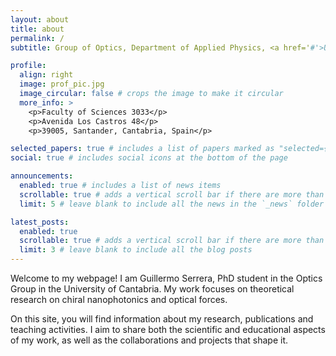 ```yaml
---
layout: about
title: about
permalink: /
subtitle: Group of Optics, Department of Applied Physics, <a href='#'>University of Cantabria</a>

profile:
  align: right
  image: prof_pic.jpg
  image_circular: false # crops the image to make it circular
  more_info: >
    <p>Faculty of Sciences 3033</p>
    <p>Avenida Los Castros 48</p>
    <p>39005, Santander, Cantabria, Spain</p>

selected_papers: true # includes a list of papers marked as "selected={true}"
social: true # includes social icons at the bottom of the page

announcements:
  enabled: true # includes a list of news items
  scrollable: true # adds a vertical scroll bar if there are more than 3 news items
  limit: 5 # leave blank to include all the news in the `_news` folder

latest_posts:
  enabled: true
  scrollable: true # adds a vertical scroll bar if there are more than 3 new posts items
  limit: 3 # leave blank to include all the blog posts
---
```


Welcome to my  webpage! I am Guillermo Serrera, PhD student in the Optics Group in the University of Cantabria. My work focuses on theoretical research on chiral nanophotonics and optical forces.

On this site, you will find information about my research, publications and teaching activities. I aim to share both the scientific and educational aspects of my work, as well as the collaborations and projects that shape it.
